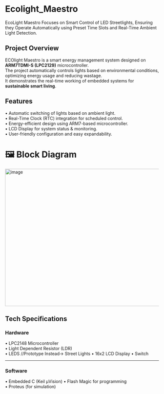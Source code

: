 # Ecolight_Maestro
EcoLight Maestro Focuses on Smart Control of LED Streetlights, Ensuring they Operate Automatically using Preset Time Slots and Real-Time Ambient Light Detection.
## Project Overview  
ECOlight Maestro is a smart energy management system designed on **ARM7TDMI-S (LPC2129)** microcontroller.  
The project automatically controls lights based on environmental conditions, optimizing energy usage and reducing wastage.  
It demonstrates the real-time working of embedded systems for **sustainable smart living**.  

## Features  
•	Automatic switching of lights based on ambient light.  
•	Real-Time Clock (RTC) integration for scheduled control.  
•	Energy-efficient design using ARM7-based microcontroller.  
•	LCD Display for system status & monitoring.  
•	User-friendly configuration and easy expandability.

# 🖼️ Block Diagram
<img width="750" height="450" alt="image" src="https://github.com/user-attachments/assets/e29aa197-0020-4275-af90-915c8d0ec12e" />

## Tech Specifications  
### Hardware  
•	LPC2148 Microcontroller  
•	Light Dependent Resistor (LDR)  
•	LEDS //Prototype Instead-> Street Lights 
•	16x2 LCD Display 
•	Switch 


---
###  Software  
•	Embedded C (Keil µVision) 
•	Flash Magic for programming  
•	Proteus (for simulation)  



  
